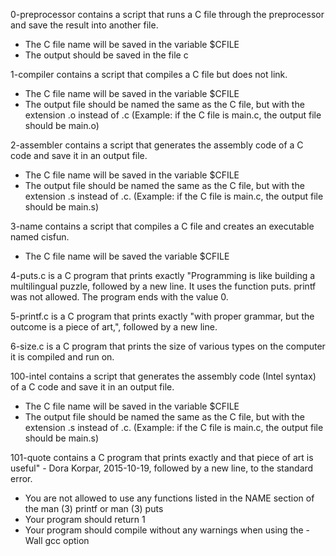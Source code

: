 0-preprocessor contains a script that runs a C file through the preprocessor and save the result into another file.
- The C file name will be saved in the variable $CFILE
- The output should be saved in the file c

1-compiler contains a script that compiles a C file but does not link.
- The C file name will be saved in the variable $CFILE
- The output file should be named the same as the C file, but with the extension .o instead of .c (Example: if the C file is main.c, the output file should be main.o)

2-assembler contains a script that generates the assembly code of a C code and save it in an output file.
- The C file name will be saved in the variable $CFILE
- The output file should be named the same as the C file, but with the extension .s instead of .c. (Example: if the C file is main.c, the output file should be main.s)

3-name contains a script that compiles a C file and creates an executable named cisfun.
- The C file name will be saved the variable $CFILE

4-puts.c is a C program that prints exactly "Programming is like building a multilingual puzzle, followed by a new line. It uses the function puts. printf was not allowed. The program ends with the value 0.

5-printf.c is a C program that prints exactly "with proper grammar, but the outcome is a piece of art,", followed by a new line.

6-size.c is a C program that prints the size of various types on the computer it is compiled and run on.

100-intel contains a script that generates the assembly code (Intel syntax) of a C code and save it in an output file.
- The C file name will be saved in the variable $CFILE
- The output file should be named the same as the C file, but with the extension .s instead of .c. (Example: if the C file is main.c, the output file should be main.s)

101-quote contains a C program that prints exactly and that piece of art is useful" - Dora Korpar, 2015-10-19, followed by a new line, to the standard error.
- You are not allowed to use any functions listed in the NAME section of the man (3) printf or man (3) puts
- Your program should return 1
- Your program should compile without any warnings when using the -Wall gcc option
